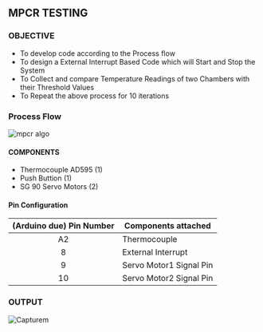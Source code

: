 ## MPCR TESTING

### OBJECTIVE

* To develop code according to the Process flow
* To design a External Interrupt Based Code which will Start and Stop the System
* To Collect and compare Temperature Readings of two Chambers  with their Threshold Values
* To Repeat the above process for 10 iterations

### Process Flow
![mpcr algo](https://user-images.githubusercontent.com/95620523/147822555-e5365c78-a7ac-43a7-b8a6-b17c08baea4c.jpg)

#### COMPONENTS

* Thermocouple AD595 (1)
* Push Buttion (1)
* SG 90 Servo Motors (2)

#### Pin Configuration

| (Arduino due) Pin Number | Components attached     |
| :----------------------: | ----------------------- |
|            A2            | Thermocouple            |
|            8             | External Interrupt      |
|            9             | Servo Motor1 Signal Pin |
|            10            | Servo Motor2 Signal Pin |

### OUTPUT 

![Capturem](https://user-images.githubusercontent.com/95620523/147822559-d652cab9-d62b-4cc5-a30e-7b409f64c2c7.PNG)
